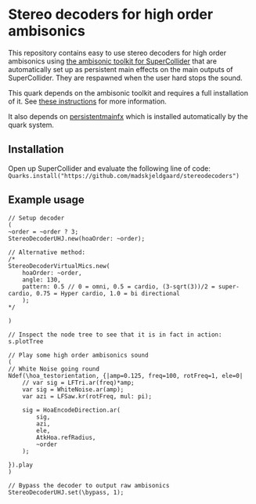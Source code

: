 # Stereo decoders for high order ambisonics

This repository contains easy to use stereo decoders for high order ambisonics using [the ambisonic toolkit for SuperCollider](https://www.ambisonictoolkit.net/) that are automatically set up as persistent main effects on the main outputs of SuperCollider. They are respawned when the user hard stops the sound.

This quark depends on the ambisonic toolkit and requires a full installation of it. See [these instructions](https://github.com/ambisonictoolkit/atk-sc3#installing) for more information. 

It also depends on [persistentmainfx]("https://github.com/madskjeldgaard/persistentmainfx") which is installed automatically by the quark system.

## Installation

Open up SuperCollider and evaluate the following line of code:
`Quarks.install("https://github.com/madskjeldgaard/stereodecoders")`

## Example usage

```supercollider
// Setup decoder
(
~order = ~order ? 3;
StereoDecoderUHJ.new(hoaOrder: ~order);

// Alternative method:
/*
StereoDecoderVirtualMics.new(
	hoaOrder: ~order,
	angle: 130,
	pattern: 0.5 // 0 = omni, 0.5 = cardio, (3-sqrt(3))/2 = super-cardio, 0.75 = Hyper cardio, 1.0 = bi directional
	);
*/

)

// Inspect the node tree to see that it is in fact in action:
s.plotTree

// Play some high order ambisonics sound
(
// White Noise going round
Ndef(\hoa_testorientation, {|amp=0.125, freq=100, rotFreq=1, ele=0|
	// var sig = LFTri.ar(freq)*amp;
	var sig = WhiteNoise.ar(amp);
	var azi = LFSaw.kr(rotFreq, mul: pi);

	sig = HoaEncodeDirection.ar(
		sig,
		azi,
		ele,
		AtkHoa.refRadius,
		~order
	);

}).play
)

// Bypass the decoder to output raw ambisonics
StereoDecoderUHJ.set(\bypass, 1);
```
